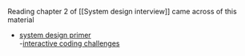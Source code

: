 


Reading chapter 2 of [[System design interview]] came across of this material  
- [system design primer](https://github.com/donnemartin/system-design-primer)  
-[interactive coding challenges](https://github.com/donnemartin/interactive-coding-challenges)  


